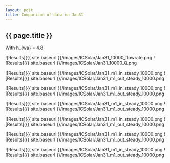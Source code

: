 ```yaml
---
layout: post
title: Comparison of data on Jan31
---
```

{{ page.title }}
-----------------
With h_{wa} = 4.8

![Results]({{ site.baseurl }}/images/ICSolar/Jan31_10000_flowrate.png ![Results]({{ site.baseurl }}/images/ICSolar/Jan31_10000_Q.png

![Results]({{ site.baseurl }}/images/ICSolar/Jan31_m1_in_steady_10000.png ![Results]({{ site.baseurl }}/images/ICSolar/Jan31_m1_out_steady_10000.png

![Results]({{ site.baseurl }}/images/ICSolar/Jan31_m1_in_steady_10000.png ![Results]({{ site.baseurl }}/images/ICSolar/Jan31_m1_out_steady_10000.png

![Results]({{ site.baseurl }}/images/ICSolar/Jan31_m1_in_steady_10000.png ![Results]({{ site.baseurl }}/images/ICSolar/Jan31_m1_out_steady_10000.png

![Results]({{ site.baseurl }}/images/ICSolar/Jan31_m1_in_steady_10000.png ![Results]({{ site.baseurl }}/images/ICSolar/Jan31_m1_out_steady_10000.png

![Results]({{ site.baseurl }}/images/ICSolar/Jan31_m1_in_steady_10000.png ![Results]({{ site.baseurl }}/images/ICSolar/Jan31_m1_out_steady_10000.png

![Results]({{ site.baseurl }}/images/ICSolar/Jan31_m1_in_steady_10000.png ![Results]({{ site.baseurl }}/images/ICSolar/Jan31_m1_out_steady_10000.png

